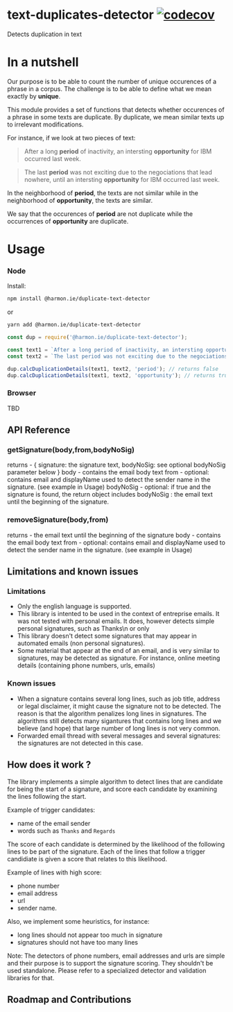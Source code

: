 # text-duplicates-detector [![codecov](https://codecov.io/gh/viebel/text-duplicates-detector/branch/master/graph/badge.svg)](https://codecov.io/gh/viebel/text-duplicates-detector) 
Detects duplication in text


# In a nutshell

Our purpose is to be able to count the number of unique occurences of a phrase in a corpus. The challenge is to be able to define what we mean exactly by **unique**. 

This module provides a set of functions that detects whether occurences of a phrase in some texts are duplicate. By duplicate, we mean similar texts up to irrelevant modifications.

For instance, if we look at two pieces of text:


>After a long **period** of inactivity, an intersting **opportunity** for IBM occurred last week.

>The last **period** was not exciting due to the negociations that lead nowhere, until an intersting **opportunity** for IBM occurred last week.

In the neighborhood of **period**, the texts are not similar while in the neighborhood of **opportunity**, the texts are similar.

We say that the occurences of **period** are not duplicate while the occurrences of **opportunity** are duplicate.


# Usage 

### Node 

Install: 

```bash
npm install @harmon.ie/duplicate-text-detector
```

or 

```bash
yarn add @harmon.ie/duplicate-text-detector
```



```js
const dup = require('@harmon.ie/duplicate-text-detector');

const text1 = `After a long period of inactivity, an intersting opportunity for IBM occurred last week.`;
const text2 = `The last period was not exciting due to the negociations that lead nowhere, until an intersting opportunity for IBM occurred last week.`;

dup.calcDuplicationDetails(text1, text2, 'period'); // returns false
dup.calcDuplicationDetails(text1, text2, 'opportunity'); // returns true
```

### Browser 

TBD

##	API Reference

### getSignature(body,from,bodyNoSig)
returns - { signature: the signature text, bodyNoSig: see optional bodyNoSig parameter below }
body - contains the email body text 
from - optional: contains email and displayName used to detect the sender name in the signature. (see example in Usage)
bodyNoSig - optional: if true and the signature is found, the return object includes bodyNoSig : the email text until the beginning of the signature. 

### removeSignature(body,from)
returns - the email text until the beginning of the signature
body - contains the email body text 
from - optional: contains email and displayName used to detect the sender name in the signature. (see example in Usage)

 
## Limitations and known issues

### Limitations

- Only the english language is supported.
- This library is intented to be used in the context of entreprise emails. It was not tested with personal emails. It does, however detects simple personal signatures, such as Thanks\n<Sender Name> or only <Sender Name>
- This library doesn't detect some signatures that may appear in automated emails (non personal signatures). 
- Some material that appear at the end of an email, and is very similar to signatures, may be detected as signature. For instance, online meeting details (containing phone numbers, urls, emails) 

### Known issues

- When a signature contains several long lines, such as job title, address or legal disclaimer, it might cause the signature not to be detected. The reason is that the algorithm penalizes long lines in signatures. The algorithms still detects many sigantures that contains long lines and we believe (and hope) that large number of long lines is not very common.
- Forwarded email thread with several messages and several signatures: the signatures are not detected in this case.


## How does it work ?

The library implements a simple algorithm to detect lines that are candidate for being the start of a signature, and score each candidate by examining the lines following the start.

Example of trigger candidates:

- name of the email sender
- words such as `Thanks` and `Regards`

The score of each candidate is determined by the likelihood of the following lines to be part of the signature. Each of the lines that follow a trigger candidiate is given a score that relates to this likelihood.

Example of lines with high score:

- phone number
- email address
- url
- sender name.

Also, we implement some heuristics, for instance:
- long lines should not appear too much in signature
- signatures should not have too many lines

Note: The detectors of phone numbers, email addresses and urls are simple and their purpose is to support the signature scoring. They shouldn't be used standalone. Please refer to a specialized detector and validation libraries for that.      

## Roadmap and Contributions
